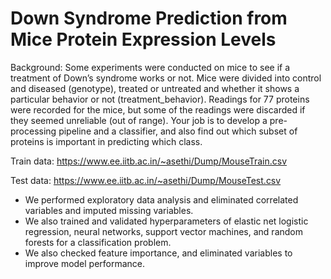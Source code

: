 # Down Syndrome Prediction from Mice Protein Expression Levels
Background: Some experiments were conducted on mice to see if a treatment of Down’s syndrome works or not. Mice were divided into control and diseased (genotype), treated or untreated and whether it shows a particular behavior or not (treatment_behavior). Readings for 77 proteins were recorded for the mice, but some of the readings were discarded if they seemed unreliable (out of range). Your job is to develop a pre-processing pipeline and a classifier, and also find out which subset of proteins is important in predicting which class. 

Train data: https://www.ee.iitb.ac.in/~asethi/Dump/MouseTrain.csv

Test data:  https://www.ee.iitb.ac.in/~asethi/Dump/MouseTest.csv

- We performed exploratory data analysis and eliminated correlated variables and imputed missing variables.
- We also trained and validated hyperparameters of elastic net logistic regression, neural networks, support vector machines, and random forests for a classification problem.
- We also checked feature importance, and eliminated variables to improve model performance.

